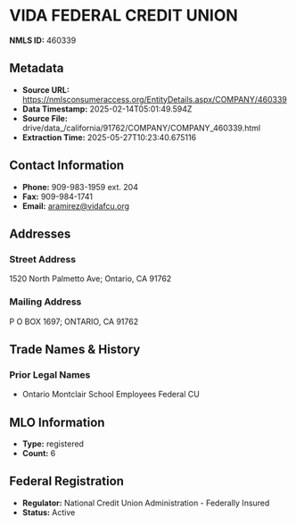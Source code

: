 # VIDA FEDERAL CREDIT UNION

**NMLS ID:** 460339

## Metadata
- **Source URL:** https://nmlsconsumeraccess.org/EntityDetails.aspx/COMPANY/460339
- **Data Timestamp:** 2025-02-14T05:01:49.594Z
- **Source File:** drive/data_/california/91762/COMPANY/COMPANY_460339.html
- **Extraction Time:** 2025-05-27T10:23:40.675116

## Contact Information
- **Phone:** 909-983-1959 ext. 204
- **Fax:** 909-984-1741
- **Email:** aramirez@vidafcu.org

## Addresses
### Street Address
1520 North Palmetto Ave; Ontario, CA 91762

### Mailing Address
P O BOX 1697; ONTARIO, CA 91762

## Trade Names & History
### Prior Legal Names
- Ontario Montclair School Employees Federal CU

## MLO Information
- **Type:** registered
- **Count:** 6

## Federal Registration
- **Regulator:** National Credit Union Administration - Federally Insured
- **Status:** Active
